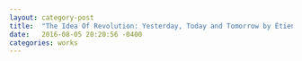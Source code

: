 ```yaml
---
layout: category-post
title:  "The Idea Of Revolution: Yesterday, Today and Tomorrow by Étienne Balibar translated and published by Demokratik Modernite"
date:   2016-08-05 20:20:56 -0400
categories: works
---
```

